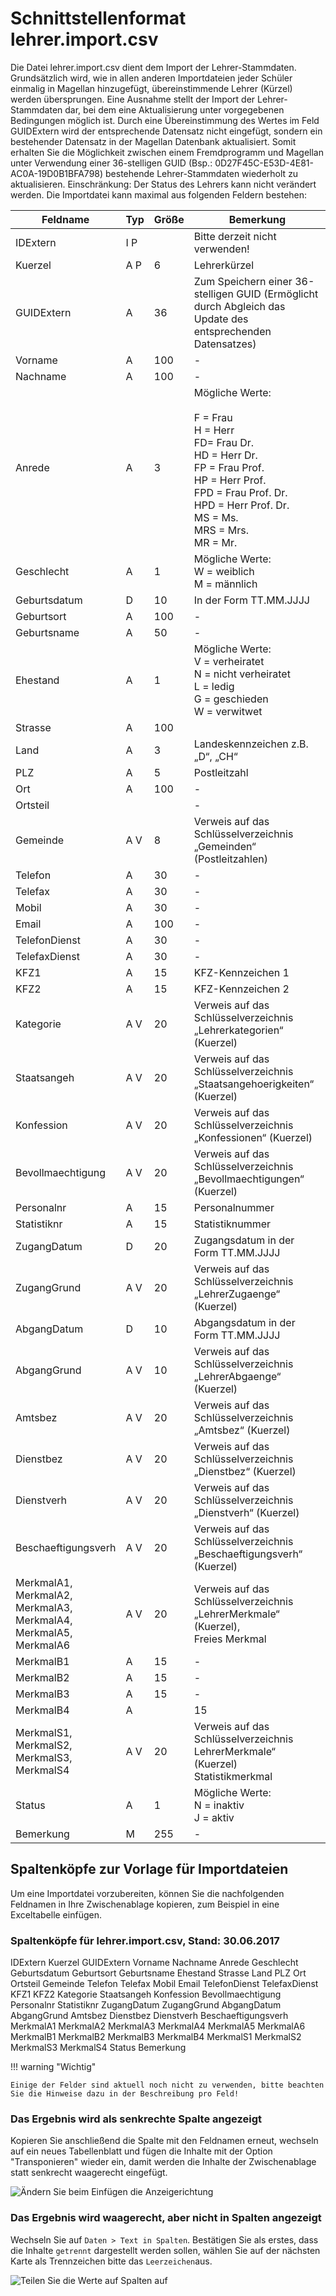 # Schnittstellenformat lehrer.import.csv

Die Datei lehrer.import.csv dient dem Import der Lehrer-Stammdaten. Grundsätzlich wird, wie in allen anderen Importdateien jeder Schüler einmalig in Magellan hinzugefügt, übereinstimmende Lehrer (Kürzel) werden übersprungen.
Eine Ausnahme stellt der Import der Lehrer-Stammdaten dar, bei dem eine Aktualisierung unter vorgegebenen Bedingungen möglich ist.
Durch eine Übereinstimmung des Wertes im Feld GUIDExtern wird der entsprechende Datensatz nicht eingefügt, sondern ein bestehender Datensatz in der Magellan Datenbank aktualisiert.
Somit erhalten Sie die Möglichkeit zwischen einem Fremdprogramm und Magellan unter Verwendung einer 36-stelligen GUID (Bsp.: 0D27F45C-E53D-4E81-AC0A-19D0B1BFA798) bestehende Lehrer-Stammdaten wiederholt zu aktualisieren.
Einschränkung: Der Status des Lehrers kann nicht verändert werden.
Die Importdatei kann maximal aus folgenden Feldern bestehen:

Feldname| Typ| Größe| Bemerkung
--|--|--|--
IDExtern |I P | |Bitte derzeit nicht verwenden!
Kuerzel |A P |6| Lehrerkürzel
GUIDExtern |A| 36 |Zum Speichern einer 36-stelligen GUID (Ermöglicht durch Abgleich das Update des entsprechenden Datensatzes)
Vorname| A| 100| -
Nachname |A| 100| -
Anrede| A |3 |Mögliche Werte:<br/><br/>F = Frau<br/>H = Herr<br/>FD= Frau Dr.<br/>HD = Herr Dr.<br/>FP = Frau Prof.<br/>HP = Herr Prof.<br/>FPD = Frau Prof. Dr.<br/>HPD = Herr Prof. Dr.<br/>MS = Ms.<br/>MRS = Mrs.<br/>MR = Mr.
Geschlecht| A |1| Mögliche Werte:<br/>W = weiblich<br/>M = männlich
Geburtsdatum |D |10| In der Form TT.MM.JJJJ
Geburtsort |A| 100 |-
Geburtsname |A |50|-
Ehestand |A| 1 |Mögliche Werte:<br/>V = verheiratet<br/>N = nicht verheiratet<br/>L = ledig<br/>G = geschieden<br/>W = verwitwet
Strasse| A| 100|
Land |A |3 |Landeskennzeichen z.B. „D“, „CH“
PLZ| A| 5| Postleitzahl
Ort |A |100| -
Ortsteil|||  -
Gemeinde |A V |8| Verweis auf das Schlüsselverzeichnis „Gemeinden“ (Postleitzahlen)
Telefon| A |30| -
Telefax| A |30 |-
Mobil |A |30 |-
Email |A |100 |-
TelefonDienst |A| 30 |-
TelefaxDienst| A |30| -
KFZ1| A| 15 |KFZ-Kennzeichen 1
KFZ2| A| 15 |KFZ-Kennzeichen 2
Kategorie |A V| 20| Verweis auf das Schlüsselverzeichnis „Lehrerkategorien“ (Kuerzel)
Staatsangeh |A V |20| Verweis auf das Schlüsselverzeichnis „Staatsangehoerigkeiten“ (Kuerzel)
Konfession |A V| 20 |Verweis auf das Schlüsselverzeichnis „Konfessionen“ (Kuerzel)
Bevollmaechtigung| A V| 20| Verweis auf das Schlüsselverzeichnis „Bevollmaechtigungen“ (Kuerzel)
Personalnr |A |15 |Personalnummer
Statistiknr| A |15 |Statistiknummer
ZugangDatum |D |20 |Zugangsdatum in der Form TT.MM.JJJJ
ZugangGrund |A V |20| Verweis auf das Schlüsselverzeichnis „LehrerZugaenge“ (Kuerzel)
AbgangDatum |D |10| Abgangsdatum in der Form TT.MM.JJJJ
AbgangGrund |A V |10| Verweis auf das Schlüsselverzeichnis „LehrerAbgaenge“ (Kuerzel)
Amtsbez| A V |20| Verweis auf das Schlüsselverzeichnis „Amtsbez“ (Kuerzel)
Dienstbez| A V |20 |Verweis auf das Schlüsselverzeichnis „Dienstbez“ (Kuerzel)
Dienstverh |A V |20 |Verweis auf das Schlüsselverzeichnis „Dienstverh“ (Kuerzel)
Beschaeftigungsverh |A V |20 |Verweis auf das Schlüsselverzeichnis „Beschaeftigungsverh“ (Kuerzel)
MerkmalA1,<br/>MerkmalA2,<br/>MerkmalA3,<br/>MerkmalA4,<br/>MerkmalA5,<br/>MerkmalA6 |A V |20| Verweis auf das Schlüsselverzeichnis „LehrerMerkmale“ (Kuerzel), <br/>Freies Merkmal
MerkmalB1| A| 15| -
MerkmalB2| A| 15| -
MerkmalB3| A| 15| -
MerkmalB4| A| |15| -
MerkmalS1,<br/>MerkmalS2,<br/>MerkmalS3,<br/>MerkmalS4| A V |20 |Verweis auf das Schlüsselverzeichnis LehrerMerkmale“ (Kuerzel)<br/>Statistikmerkmal
Status| A |1| Mögliche Werte:<br/>N = inaktiv<br/>J = aktiv
Bemerkung |M| 255 |-

## Spaltenköpfe zur Vorlage für Importdateien

Um eine Importdatei vorzubereiten, können Sie die nachfolgenden Feldnamen in Ihre Zwischenablage kopieren, zum Beispiel in eine Exceltabelle einfügen.

### Spaltenköpfe für lehrer.import.csv, Stand: 30.06.2017

IDExtern
Kuerzel
GUIDExtern
Vorname
Nachname
Anrede
Geschlecht
Geburtsdatum
Geburtsort
Geburtsname
Ehestand
Strasse
Land
PLZ
Ort
Ortsteil
Gemeinde
Telefon
Telefax
Mobil
Email
TelefonDienst
TelefaxDienst
KFZ1
KFZ2
Kategorie
Staatsangeh
Konfession
Bevollmaechtigung
Personalnr
Statistiknr
ZugangDatum
ZugangGrund
AbgangDatum
AbgangGrund
Amtsbez
Dienstbez
Dienstverh
Beschaeftigungsverh
MerkmalA1
MerkmalA2
MerkmalA3
MerkmalA4
MerkmalA5
MerkmalA6
MerkmalB1
MerkmalB2
MerkmalB3
MerkmalB4
MerkmalS1
MerkmalS2
MerkmalS3
MerkmalS4
Status
Bemerkung

!!! warning "Wichtig"

    Einige der Felder sind aktuell noch nicht zu verwenden, bitte beachten Sie die Hinweise dazu in der Beschreibung pro Feld!

### Das Ergebnis wird als senkrechte Spalte angezeigt

Kopieren Sie anschließend die Spalte mit den Feldnamen erneut, wechseln auf ein neues Tabellenblatt und fügen die Inhalte mit der Option "Transponieren" wieder ein, damit werden die Inhalte der Zwischenablage statt senkrecht waagerecht eingefügt.

![Ändern Sie beim Einfügen die Anzeigerichtung](/assets/images/importe/magimp-8.png)

### Das Ergebnis wird waagerecht, aber nicht in Spalten angezeigt

Wechseln Sie auf `Daten > Text in Spalten`. Bestätigen Sie als erstes, dass die Inhalte `getrennt` dargestellt werden sollen, wählen Sie auf der nächsten Karte als Trennzeichen bitte das ``Leerzeichen``aus.

![Teilen Sie die Werte auf Spalten auf](/assets/images/importe/magimp-9.png)
